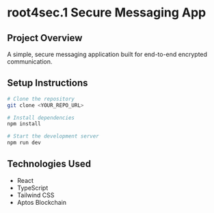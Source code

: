 
# root4sec.1 Secure Messaging App

## Project Overview

A simple, secure messaging application built for end-to-end encrypted communication.

## Setup Instructions

```sh
# Clone the repository
git clone <YOUR_REPO_URL>

# Install dependencies
npm install

# Start the development server
npm run dev
```

## Technologies Used
- React
- TypeScript
- Tailwind CSS
- Aptos Blockchain
```
